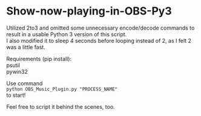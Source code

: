 # Show-now-playing-in-OBS-Py3
Utilized 2to3 and omitted some unnecessary encode/decode commands to result in a usable Python 3 version of this script.<br>
I also modified it to sleep 4 seconds before looping instead of 2, as I felt 2 was a little fast.

Requirements (pip install):<br>
psutil<br>
pywin32

Use command<br>
`python OBS_Music_Plugin.py "PROCESS_NAME"`<br>
to start!

Feel free to script it behind the scenes, too.
